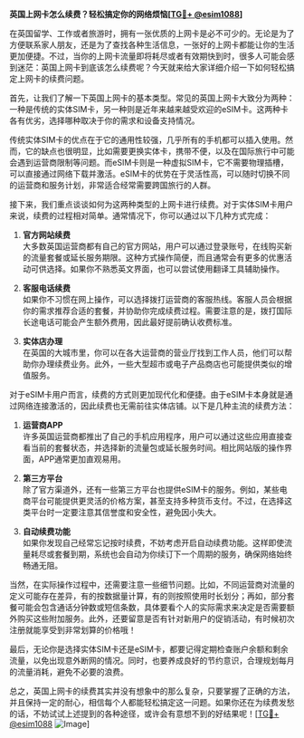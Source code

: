**英国上网卡怎么续费？轻松搞定你的网络烦恼[[TG💪+ @esim1088](https://t.me/s/esim1088)]**

在英国留学、工作或者旅游时，拥有一张优质的上网卡是必不可少的。无论是为了方便联系家人朋友，还是为了查找各种生活信息，一张好的上网卡都能让你的生活更加便捷。不过，当你的上网卡流量即将耗尽或者有效期快到时，很多人可能会感到迷茫：英国上网卡到底该怎么续费呢？今天就来给大家详细介绍一下如何轻松搞定上网卡的续费问题。

首先，让我们了解一下英国上网卡的基本类型。常见的英国上网卡大致分为两种：一种是传统的实体SIM卡，另一种则是近年来越来越受欢迎的eSIM卡。这两种卡各有优劣，选择哪种取决于你的需求和设备支持情况。

传统实体SIM卡的优点在于它的通用性较强，几乎所有的手机都可以插入使用。然而，它的缺点也很明显，比如需要更换实体卡，携带不便，以及在国际旅行中可能会遇到运营商限制等问题。而eSIM卡则是一种虚拟SIM卡，它不需要物理插槽，可以直接通过网络下载并激活。eSIM卡的优势在于灵活性高，可以随时切换不同的运营商和服务计划，非常适合经常需要跨国旅行的人群。

接下来，我们重点谈谈如何为这两种类型的上网卡进行续费。对于实体SIM卡用户来说，续费的过程相对简单。通常情况下，你可以通过以下几种方式完成：

1. **官方网站续费**  
   大多数英国运营商都有自己的官方网站，用户可以通过登录账号，在线购买新的流量套餐或延长服务期限。这种方式操作简便，而且通常会有更多的优惠活动可供选择。如果你不熟悉英文界面，也可以尝试使用翻译工具辅助操作。

2. **客服电话续费**  
   如果你不习惯在网上操作，可以选择拨打运营商的客服热线。客服人员会根据你的需求推荐合适的套餐，并协助你完成续费过程。需要注意的是，拨打国际长途电话可能会产生额外费用，因此最好提前确认收费标准。

3. **实体店办理**  
   在英国的大城市里，你可以在各大运营商的营业厅找到工作人员，他们可以帮助你办理续费业务。此外，一些大型超市或电子产品商店也可能提供类似的增值服务。

对于eSIM卡用户而言，续费的方式则更加现代化和便捷。由于eSIM卡本身就是通过网络连接激活的，因此续费也无需前往实体店铺。以下是几种主流的续费方法：

1. **运营商APP**  
   许多英国运营商都推出了自己的手机应用程序，用户可以通过这些应用直接查看当前的套餐状态，并选择新的流量包或延长服务时间。相比网站版的操作界面，APP通常更加直观易用。

2. **第三方平台**  
   除了官方渠道外，还有一些第三方平台也提供eSIM卡的服务。例如，某些电商平台可能提供更灵活的价格方案，甚至支持多种货币支付。不过，在选择这类平台时一定要注意其信誉度和安全性，避免因小失大。

3. **自动续费功能**  
   如果你发现自己经常忘记按时续费，不妨考虑开启自动续费功能。这样即使流量耗尽或套餐到期，系统也会自动为你续订下一个周期的服务，确保网络始终畅通无阻。

当然，在实际操作过程中，还需要注意一些细节问题。比如，不同运营商对流量的定义可能存在差异，有的按数据量计算，有的则按照使用时长划分；再如，部分套餐可能会包含通话分钟数或短信条数，具体要看个人的实际需求来决定是否需要额外购买这些附加服务。此外，还要留意是否有针对新用户的促销活动，有时候初次注册就能享受到非常划算的价格哦！

最后，无论你是选择实体SIM卡还是eSIM卡，都要记得定期检查账户余额和剩余流量，以免出现意外断网的情况。同时，也要养成良好的节约意识，合理规划每月的流量消耗，避免不必要的浪费。

总之，英国上网卡的续费其实并没有想象中的那么复杂，只要掌握了正确的方法，并且保持一定的耐心，相信每个人都能轻松搞定这一问题。如果你还在为续费发愁的话，不妨试试上述提到的各种途径，或许会有意想不到的好结果呢！[[TG💪+ @esim1088](https://t.me/s/esim1088) ![Image](https://i.postimg.cc/4NQfJmqS/Snipaste-2025-05-13-00-14-12.png)]